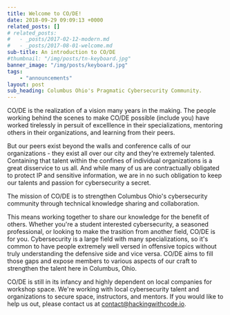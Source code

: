 ```yaml
---
title: Welcome to CO/DE!
date: 2018-09-29 09:09:13 +0000
related_posts: []
# related_posts:
#   - _posts/2017-02-12-modern.md
#   - _posts/2017-08-01-welcome.md
sub-title: An introduction to CO/DE
#thumbnail: "/img/posts/tn-keyboard.jpg"
banner_image: "/img/posts/keyboard.jpg"
tags:
    - "announcements"
layout: post
sub_heading: Columbus Ohio's Pragmatic Cybersecurity Community.
---
```


CO/DE is the realization of a vision many years in the making. The people working behind the scenes to make CO/DE possible (include you) have worked tirelessly in persuit of excelllence in their specializations, mentoring others in their organizations, and learning from their peers.

But our peers exist beyond the walls and conference calls of our organizations - they exist all over our city and they're extremely talented. Containing that talent within the confines of individual organizations is a great disservice to us all. And while many of us are contractually obligated to protect IP and sensitive information, we are in no such obligation to keep our talents and passion for cybersecurity a secret.

The mission of CO/DE is to strengthen Columbus Ohio's cybersecurity community through technical knowledge sharing and collaboration.

This means working together to share our knowledge for the benefit of others. Whether you're a student interested cybersecurity, a seasoned professional, or looking to make the trasition from another field, CO/DE is for you. Cybersecurity is a large field with many specializations, so it's common to have people extremely well versed in offensive topics without truly understanding the defensive side and vice versa. CO/DE aims to fill those gaps and expose members to various aspects of our craft to strengthen the talent here in Columbus, Ohio.

CO/DE is still in its infancy and highly dependent on local companies for workshop space. We're working with local cybersecurity talent and organizations to secure space, instructors, and mentors. If you would like to help us out, please contact us at contact@hackingwithcode.io. 
